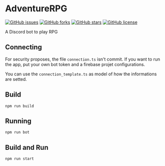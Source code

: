 # AdventureRPG

[![GitHub issues](https://img.shields.io/github/issues/lgmagalhaes88/AdventureRPG.svg?style=flat-square)](https://github.com/lgmagalhaes88/AdventureRPG/issues)
[![GitHub forks](https://img.shields.io/github/forks/lgmagalhaes88/AdventureRPG.svg?style=flat-square)](https://github.com/lgmagalhaes88/AdventureRPG/network)
[![GitHub stars](https://img.shields.io/github/stars/lgmagalhaes88/AdventureRPG.svg?style=flat-square)](https://github.com/lgmagalhaes88/AdventureRPG/stargazers)
[![GitHub license](https://img.shields.io/github/license/lgmagalhaes88/AdventureRPG.svg?style=flat-square)](https://github.com/lgmagalhaes88/AdventureRPG/blob/master/LICENSE)

A Discord bot to play RPG

## Connecting

For security proposes, the file `connection.ts` isn't commit. If you want to run the app, put your own bot token and a firebase projet configurations.

You can use the `connection_template.ts` as model of how the informations are setted.

## Build

```shell
npm run build
```

## Running

```shell
npm run bot
```

## Build and Run

```shell
npm run start
```
